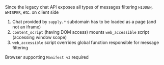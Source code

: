 Since the legacy chat API exposes all types of messages filtering `HIDDEN`, `WHISPER`, etc. on client side

1. Chat provided by `supply.*` subdomain has to be loaded as a page (and not an iframe)
2. `content_script` (having DOM access) mounts `web_accessible` script (accessing window scope)
3. `web_accessible` script overrides global function responsible for message filtering

Browser supporting `Manifest v3` required
